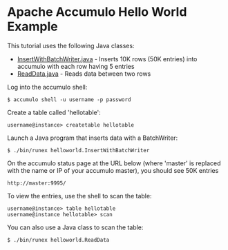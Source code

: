 <!--
Licensed to the Apache Software Foundation (ASF) under one or more
contributor license agreements.  See the NOTICE file distributed with
this work for additional information regarding copyright ownership.
The ASF licenses this file to You under the Apache License, Version 2.0
(the "License"); you may not use this file except in compliance with
the License.  You may obtain a copy of the License at

    http://www.apache.org/licenses/LICENSE-2.0

Unless required by applicable law or agreed to in writing, software
distributed under the License is distributed on an "AS IS" BASIS,
WITHOUT WARRANTIES OR CONDITIONS OF ANY KIND, either express or implied.
See the License for the specific language governing permissions and
limitations under the License.
-->
# Apache Accumulo Hello World Example

This tutorial uses the following Java classes:

 * [InsertWithBatchWriter.java] - Inserts 10K rows (50K entries) into accumulo with each row having 5 entries
 * [ReadData.java] - Reads data between two rows

Log into the accumulo shell:

    $ accumulo shell -u username -p password

Create a table called 'hellotable':

    username@instance> createtable hellotable

Launch a Java program that inserts data with a BatchWriter:

    $ ./bin/runex helloworld.InsertWithBatchWriter

On the accumulo status page at the URL below (where 'master' is replaced with the name or IP of your accumulo master), you should see 50K entries

    http://master:9995/

To view the entries, use the shell to scan the table:

    username@instance> table hellotable
    username@instance hellotable> scan

You can also use a Java class to scan the table:

    $ ./bin/runex helloworld.ReadData

[InsertWithBatchWriter.java]: ../src/main/java/org/apache/accumulo/examples/helloworld/InsertWithBatchWriter.java
[ReadData.java]: ../src/main/java/org/apache/accumulo/examples/helloworld/ReadData.java

